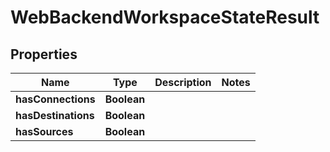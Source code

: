

# WebBackendWorkspaceStateResult


## Properties

| Name | Type | Description | Notes |
|------------ | ------------- | ------------- | -------------|
|**hasConnections** | **Boolean** |  |  |
|**hasDestinations** | **Boolean** |  |  |
|**hasSources** | **Boolean** |  |  |



